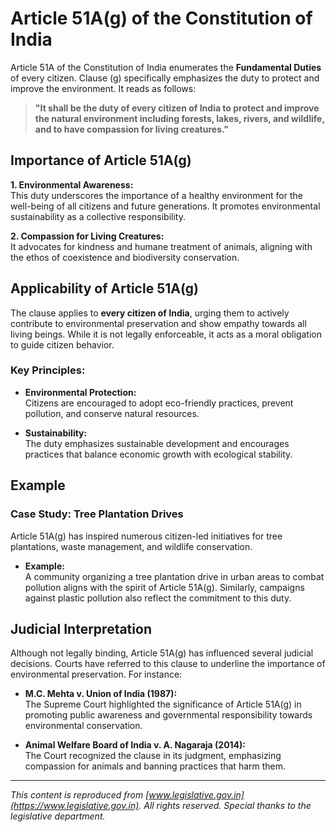 # Article 51A(g) of the Constitution of India

Article 51A of the Constitution of India enumerates the **Fundamental Duties** of every citizen. Clause (g) specifically emphasizes the duty to protect and improve the environment. It reads as follows:

> **"It shall be the duty of every citizen of India to protect and improve the natural environment including forests, lakes, rivers, and wildlife, and to have compassion for living creatures."**

## Importance of Article 51A(g)

**1. Environmental Awareness:**  
This duty underscores the importance of a healthy environment for the well-being of all citizens and future generations. It promotes environmental sustainability as a collective responsibility.

**2. Compassion for Living Creatures:**  
It advocates for kindness and humane treatment of animals, aligning with the ethos of coexistence and biodiversity conservation.

## Applicability of Article 51A(g)

The clause applies to **every citizen of India**, urging them to actively contribute to environmental preservation and show empathy towards all living beings. While it is not legally enforceable, it acts as a moral obligation to guide citizen behavior.

### Key Principles:

* **Environmental Protection:**  
  Citizens are encouraged to adopt eco-friendly practices, prevent pollution, and conserve natural resources.

* **Sustainability:**  
  The duty emphasizes sustainable development and encourages practices that balance economic growth with ecological stability.

## Example

### Case Study: **Tree Plantation Drives**

Article 51A(g) has inspired numerous citizen-led initiatives for tree plantations, waste management, and wildlife conservation.

* **Example:**  
  A community organizing a tree plantation drive in urban areas to combat pollution aligns with the spirit of Article 51A(g). Similarly, campaigns against plastic pollution also reflect the commitment to this duty.

## Judicial Interpretation

Although not legally binding, Article 51A(g) has influenced several judicial decisions. Courts have referred to this clause to underline the importance of environmental preservation. For instance:

* **M.C. Mehta v. Union of India (1987):**  
  The Supreme Court highlighted the significance of Article 51A(g) in promoting public awareness and governmental responsibility towards environmental conservation.

* **Animal Welfare Board of India v. A. Nagaraja (2014):**  
  The Court recognized the clause in its judgment, emphasizing compassion for animals and banning practices that harm them.

---

*This content is reproduced from [www.legislative.gov.in](https://www.legislative.gov.in). All rights reserved. Special thanks to the legislative department.*
